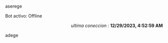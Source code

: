 aserege

<p>Bot activo: Offline</p>
<p align="right"><i>ultima coneccion</i> : <b>12/29/2023, 4:52:59 AM</b></p>

 adege
